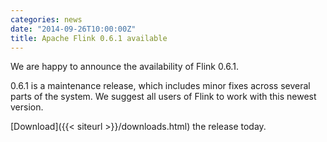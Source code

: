 ```yaml
---
categories: news
date: "2014-09-26T10:00:00Z"
title: Apache Flink 0.6.1 available
---
```


We are happy to announce the availability of Flink 0.6.1.

0.6.1 is a maintenance release, which includes minor fixes across several parts
of the system. We suggest all users of Flink to work with this newest version.

[Download]({{< siteurl >}}/downloads.html) the release today.